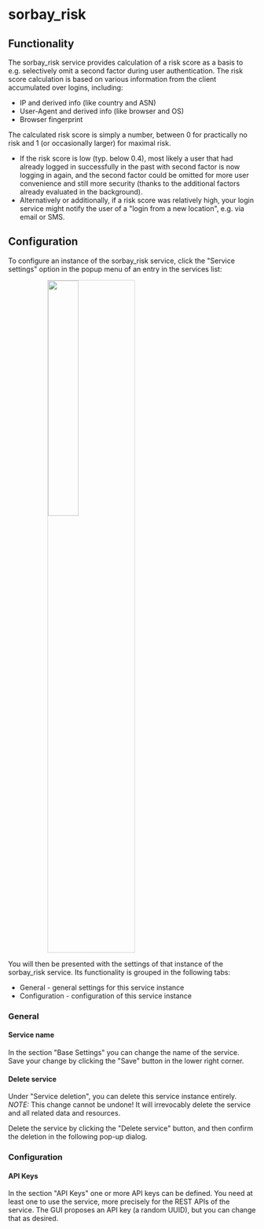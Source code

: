 # sorbay_risk

## Functionality

The sorbay_risk service provides calculation of a risk score as a basis
to e.g. selectively omit a second factor during user authentication.
The risk score calculation is based on various information from the
client accumulated over logins, including:

- IP and derived info (like country and ASN)
- User-Agent and derived info (like browser and OS)
- Browser fingerprint

The calculated risk score is simply a number, between 0 for
practically no risk and 1 (or occasionally larger) for maximal risk.

- If the risk score is low (typ. below 0.4), most likely a user that had
already logged in successfully in the past with second factor is now
logging in again, and the second factor could be omitted for more
user convenience and still more security
(thanks to the additional factors already evaluated in the background).
- Alternatively or additionally, if a risk score was relatively high,
your login service might notify the user of a
"login from a new location", e.g. via email or SMS.

## Configuration

To configure an instance of the sorbay_risk service, click the "Service settings"
option in the popup menu of an entry in the services list:

<img style="margin-left: 80px; width: 35%; border: 1px; border-style: solid; border-color: lightgray" src="../img/services_service_details_popup.png">

You will then be presented with the settings of that instance of the sorbay_risk service.
Its functionality is grouped in the following tabs:

* General - general settings for this service instance
* Configuration - configuration of this service instance

### General

#### Service name

In the section "Base Settings" you can change the name of the service.
Save your change by clicking the "Save" button in the lower right corner.

#### Delete service

Under "Service deletion", you can delete this service instance entirely.
*NOTE:* This change cannot be undone! It will irrevocably delete the service
and all related data and resources.

Delete the service by clicking the "Delete service" button,
and then confirm the deletion in the following pop-up dialog.

### Configuration

#### API Keys

In the section "API Keys" one or more API keys can be defined.
You need at least one to use the service, more precisely for the REST APIs of the service.
The GUI proposes an API key (a random UUID), but you can change that as desired.
